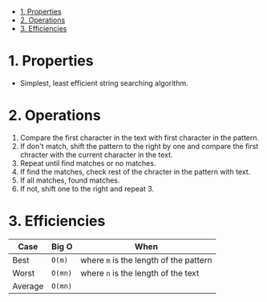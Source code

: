 <!-- TOC -->

- [1. Properties](#1-properties)
- [2. Operations](#2-operations)
- [3. Efficiencies](#3-efficiencies)

<!-- /TOC -->
# 1. Properties
* Simplest, least efficient string searching algorithm.

# 2. Operations
1. Compare the first character in the text with first character in the pattern.
2. If don't match, shift the pattern to the right by one and compare the first chracter with the current character in the text. 
3. Repeat until find matches or no matches. 
4. If find the matches, check rest of the chracter in the pattern with text.
5. If all matches, found matches.
6. If not, shift one to the right and repeat 3. 

# 3. Efficiencies
|Case|Big O|When|
|---|---|---|
|Best|`O(m)`|where `m` is the length of the pattern|
|Worst|`O(mn)`|where `n` is the length of the text|
|Average|`O(mn)`||